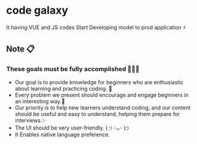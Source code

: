 # code galaxy
It having VUE and JS codes
Start Developing model to prod application ⚡

## Note 📋  
### These goals must be fully accomplished 💯🚀🎯
- Our goal is to provide knowledge for beginners who are enthusiastic about learning and practicing coding. 🌟
- Every problem we present should encourage and engage beginners in an interesting way.🧐
- Our priority is to help new learners understand coding, and our content should be useful and easy to understand, helping them prepare for interviews.✨
- The UI should be very user-friendly. ( ੭ ･ᴗ･ )੭ 
- It Enables native language preference.
